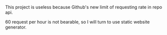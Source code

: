 This project is useless because Github's new limit of requesting rate in repo api.

60 request per hour is not bearable, so I will turn to use static website generator.
